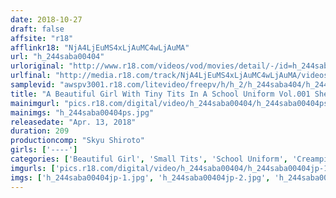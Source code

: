 ```yaml
---
date: 2018-10-27
draft: false
affsite: "r18"
afflinkr18: "NjA4LjEuMS4xLjAuMC4wLjAuMA"
url: "h_244saba00404"
urloriginal: "http://www.r18.com/videos/vod/movies/detail/-/id=h_244saba00404"
urlfinal: "http://media.r18.com/track/NjA4LjEuMS4xLjAuMC4wLjAuMA/videos/vod/movies/detail/-/id=h_244saba00404"
samplevid: "awspv3001.r18.com/litevideo/freepv/h/h_2/h_244saba404/h_244saba404_dmb_w.mp4"
title: "A Beautiful Girl With Tiny Tits In A School Uniform Vol.001 She'll Be Having Constant Nipple Tweaking Creampie Sex After School"
mainimgurl: "pics.r18.com/digital/video/h_244saba00404/h_244saba00404ps.jpg"
mainimgs: "h_244saba00404ps.jpg"
releasedate: "Apr. 13, 2018"
duration: 209
productioncomp: "Skyu Shiroto"
girls: ['----']
categories: ['Beautiful Girl', 'Small Tits', 'School Uniform', 'Creampie', 'Blowjob', 'Hi-Def']
imgurls: ['pics.r18.com/digital/video/h_244saba00404/h_244saba00404jp-1.jpg', 'pics.r18.com/digital/video/h_244saba00404/h_244saba00404jp-2.jpg', 'pics.r18.com/digital/video/h_244saba00404/h_244saba00404jp-3.jpg', 'pics.r18.com/digital/video/h_244saba00404/h_244saba00404jp-4.jpg', 'pics.r18.com/digital/video/h_244saba00404/h_244saba00404jp-5.jpg', 'pics.r18.com/digital/video/h_244saba00404/h_244saba00404jp-6.jpg', 'pics.r18.com/digital/video/h_244saba00404/h_244saba00404jp-7.jpg', 'pics.r18.com/digital/video/h_244saba00404/h_244saba00404jp-8.jpg', 'pics.r18.com/digital/video/h_244saba00404/h_244saba00404jp-9.jpg', 'pics.r18.com/digital/video/h_244saba00404/h_244saba00404jp-10.jpg', 'pics.r18.com/digital/video/h_244saba00404/h_244saba00404jp-11.jpg', 'pics.r18.com/digital/video/h_244saba00404/h_244saba00404jp-12.jpg', 'pics.r18.com/digital/video/h_244saba00404/h_244saba00404jp-13.jpg', 'pics.r18.com/digital/video/h_244saba00404/h_244saba00404jp-14.jpg', 'pics.r18.com/digital/video/h_244saba00404/h_244saba00404jp-15.jpg', 'pics.r18.com/digital/video/h_244saba00404/h_244saba00404jp-16.jpg', 'pics.r18.com/digital/video/h_244saba00404/h_244saba00404jp-17.jpg', 'pics.r18.com/digital/video/h_244saba00404/h_244saba00404jp-18.jpg', 'pics.r18.com/digital/video/h_244saba00404/h_244saba00404jp-19.jpg', 'pics.r18.com/digital/video/h_244saba00404/h_244saba00404jp-20.jpg']
imgs: ['h_244saba00404jp-1.jpg', 'h_244saba00404jp-2.jpg', 'h_244saba00404jp-3.jpg', 'h_244saba00404jp-4.jpg', 'h_244saba00404jp-5.jpg', 'h_244saba00404jp-6.jpg', 'h_244saba00404jp-7.jpg', 'h_244saba00404jp-8.jpg', 'h_244saba00404jp-9.jpg', 'h_244saba00404jp-10.jpg', 'h_244saba00404jp-11.jpg', 'h_244saba00404jp-12.jpg', 'h_244saba00404jp-13.jpg', 'h_244saba00404jp-14.jpg', 'h_244saba00404jp-15.jpg', 'h_244saba00404jp-16.jpg', 'h_244saba00404jp-17.jpg', 'h_244saba00404jp-18.jpg', 'h_244saba00404jp-19.jpg', 'h_244saba00404jp-20.jpg']
---
```

